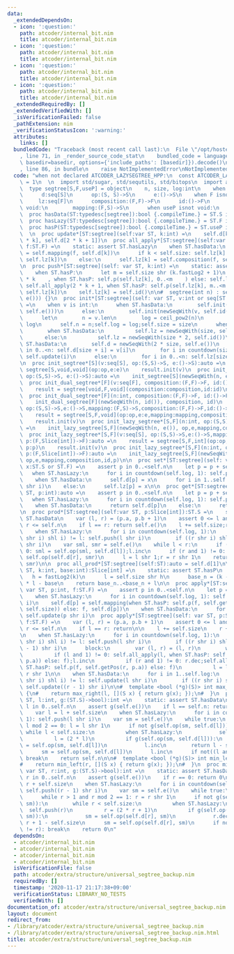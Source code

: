 ```yaml
---
data:
  _extendedDependsOn:
  - icon: ':question:'
    path: atcoder/internal_bit.nim
    title: atcoder/internal_bit.nim
  - icon: ':question:'
    path: atcoder/internal_bit.nim
    title: atcoder/internal_bit.nim
  - icon: ':question:'
    path: atcoder/internal_bit.nim
    title: atcoder/internal_bit.nim
  - icon: ':question:'
    path: atcoder/internal_bit.nim
    title: atcoder/internal_bit.nim
  _extendedRequiredBy: []
  _extendedVerifiedWith: []
  _isVerificationFailed: false
  _pathExtension: nim
  _verificationStatusIcon: ':warning:'
  attributes:
    links: []
  bundledCode: "Traceback (most recent call last):\n  File \"/opt/hostedtoolcache/Python/3.10.4/x64/lib/python3.10/site-packages/onlinejudge_verify/documentation/build.py\"\
    , line 71, in _render_source_code_stat\n    bundled_code = language.bundle(stat.path,\
    \ basedir=basedir, options={'include_paths': [basedir]}).decode()\n  File \"/opt/hostedtoolcache/Python/3.10.4/x64/lib/python3.10/site-packages/onlinejudge_verify/languages/nim.py\"\
    , line 86, in bundle\n    raise NotImplementedError\nNotImplementedError\n"
  code: "when not declared ATCODER_LAZYSEGTREE_HPP:\n  const ATCODER_LAZYSEGTREE_HPP*\
    \ = 1\n  \n  import std/sugar, std/sequtils, std/bitops\n  import atcoder/internal_bit\n\
    \  type segtree[S,F,useP] = object\n    n, size, log:int\n    when S isnot void:\n\
    \      d:seq[S]\n      op:(S, S)->S\n      e:()->S\n    when F isnot void:\n \
    \     lz:seq[F]\n      composition:(F,F)->F\n      id:()->F\n      when S isnot\
    \ void:\n        mapping:(F,S)->S\n      when useP isnot void:\n        p:(F,Slice[int])->F\n\
    \  proc hasData(ST:typedesc[segtree]):bool {.compileTime.} = ST.S isnot void\n\
    \  proc hasLazy(ST:typedesc[segtree]):bool {.compileTime.} = ST.F isnot void\n\
    \  proc hasP(ST:typedesc[segtree]):bool {.compileTime.} = ST.useP isnot void\n\
    \  \n  proc update*[ST:segtree](self:var ST, k:int) =\n    self.d[k] = self.op(self.d[2\
    \ * k], self.d[2 * k + 1])\n  proc all_apply*[ST:segtree](self:var ST, k:int,\
    \ f:ST.F) =\n    static: assert ST.hasLazy\n    when ST.hasData:\n      self.d[k]\
    \ = self.mapping(f, self.d[k])\n      if k < self.size: self.lz[k] = self.composition(f,\
    \ self.lz[k])\n    else:\n      self.lz[k] = self.composition(f, self.lz[k])\n\
    \n  proc push*[ST:segtree](self: var ST, k:int) =\n    static: assert ST.hasLazy\n\
    \    when ST.hasP:\n      let m = self.size shr (k.fastLog2 + 1)\n    self.all_apply(2\
    \ * k    , when ST.hasP: self.p(self.lz[k], 0..<m    ) else: self.lz[k])\n   \
    \ self.all_apply(2 * k + 1, when ST.hasP: self.p(self.lz[k], m..<m + m) else:\
    \ self.lz[k])\n    self.lz[k] = self.id()\n\n#  segtree(int n) : segtree(std::vector<S>(n,\
    \ e())) {}\n  proc init*[ST:segtree](self: var ST, v:int or seq[ST.S] or seq[ST.F])\
    \ =\n    when v is int:\n      when ST.hasData:\n        self.init(newSeqWith(v,\
    \ self.e()))\n      else:\n        self.init(newSeqWith(v, self.id()))\n    else:\n\
    \      let\n        n = v.len\n        log = ceil_pow2(n)\n        size = 1 shl\
    \ log\n      self.n = n;self.log = log;self.size = size\n      when ST.hasLazy:\n\
    \        when ST.hasData:\n          self.lz = newSeqWith(size, self.id())\n \
    \       else:\n          self.lz = newSeqWith(size * 2, self.id())\n      when\
    \ ST.hasData:\n        self.d = newSeqWith(2 * size, self.e())\n        for i\
    \ in 0..<n: self.d[size + i] = v[i]\n        for i in countdown(size - 1, 1):\
    \ self.update(i)\n      else:\n        for i in 0..<n: self.lz[size + i] = v[i]\n\
    \n  proc init_segtree*[S](v:seq[S], op:(S,S)->S, e:()->S):auto =\n    result =\
    \ segtree[S,void,void](op:op,e:e)\n    result.init(v)\n  proc init_segtree*[S](n:int,\
    \ op:(S,S)->S, e:()->S):auto =\n    init_segtree[S](newSeqWith(n, e()), op, e)\n\
    \  proc init_dual_segtree*[F](v:seq[F], composition:(F,F)->F, id:()->F):auto =\n\
    \    result = segtree[void,F,void](composition:composition,id:id)\n    result.init(v)\n\
    \  proc init_dual_segtree*[F](n:int, composition:(F,F)->F, id:()->F):auto =\n\
    \    init_dual_segtree[F](newSeqWith(n, id()), composition, id)\n  proc init_lazy_segtree*[S,F](v:seq[S],\
    \ op:(S,S)->S,e:()->S,mapping:(F,S)->S,composition:(F,F)->F,id:()->F):auto =\n\
    \    result = segtree[S,F,void](op:op,e:e,mapping:mapping,composition:composition,id:id)\n\
    \    result.init(v)\n  proc init_lazy_segtree*[S,F](n:int, op:(S,S)->S,e:()->S,mapping:(F,S)->S,composition:(F,F)->F,id:()->F):auto\
    \ =\n    init_lazy_segtree[S,F](newSeqWith(n, e()), op,e,mapping,composition,id)\n\
    \  proc init_lazy_segtree*[S,F](v:seq[S], op:(S,S)->S,e:()->S,mapping:(F,S)->S,composition:(F,F)->F,id:()->F,\
    \ p:(F,Slice[int])->F):auto =\n    result = segtree[S,F,int](op:op,e:e,mapping:mapping,composition:composition,id:id,\
    \ p:p)\n    result.init(v)\n  proc init_lazy_segtree*[S,F](n:int, op:(S,S)->S,e:()->S,mapping:(F,S)->S,composition:(F,F)->F,id:()->F,\
    \ p:(F,Slice[int])->F):auto =\n    init_lazy_segtree[S,F](newSeqWith(n, e()),\
    \ op,e,mapping,composition,id,p)\n\n  proc set*[ST:segtree](self: var ST, p:int,\
    \ x:ST.S or ST.F) =\n    assert p in 0..<self.n\n    let p = p + self.size\n \
    \   when ST.hasLazy:\n      for i in countdown(self.log, 1): self.push(p shr i)\n\
    \    when ST.hasData:\n      self.d[p] = x\n      for i in 1..self.log: self.update(p\
    \ shr i)\n    else:\n      self.lz[p] = x\n\n  proc get*[ST:segtree](self: var\
    \ ST, p:int):auto =\n    assert p in 0..<self.n\n    let p = p + self.size\n \
    \   when ST.hasLazy:\n      for i in countdown(self.log, 1): self.push(p shr i)\n\
    \    when ST.hasData:\n      return self.d[p]\n    else:\n      return self.lz[p]\n\
    \n  proc prod*[ST:segtree](self:var ST, p:Slice[int]):ST.S =\n    static: assert\
    \ ST.hasData\n    var (l, r) = (p.a, p.b + 1)\n    assert 0 <= l and l <= r and\
    \ r <= self.n\n    if l == r: return self.e()\n    l += self.size;r += self.size\n\
    \    when ST.hasLazy:\n      for i in countdown(self.log, 1):\n        if ((l\
    \ shr i) shl i) != l: self.push(l shr i)\n        if ((r shr i) shl i) != r: self.push(r\
    \ shr i)\n    var sml, smr = self.e()\n    while l < r:\n      if (l and 1) !=\
    \ 0: sml = self.op(sml, self.d[l]);l.inc\n      if (r and 1) != 0: r.dec;smr =\
    \ self.op(self.d[r], smr)\n      l = l shr 1;r = r shr 1\n    return self.op(sml,\
    \ smr)\n\n  proc all_prod*[ST:segtree](self:ST):auto = self.d[1]\n\n  proc getPos[ST:segtree](self:\
    \ ST, k:int, base:int):Slice[int] =\n    static: assert ST.hasP\n    let\n   \
    \   h = fastLog2(k)\n      l = self.size shr h\n      base_n = (k - (1 shl h))\
    \ * l - base\n    return base_n..<base_n + l\n\n  proc apply*[ST:segtree](self:\
    \ var ST, p:int, f:ST.F) =\n    assert p in 0..<self.n\n    let p = p + self.size\n\
    \    when ST.hasLazy:\n      for i in countdown(self.log, 1): self.push(p shr\
    \ i)\n    self.d[p] = self.mapping(when ST.hasP: self.p(f, self.getPos(p, p -\
    \ self.size)) else: f, self.d[p])\n    when ST.hasData:\n      for i in 1..self.log:\
    \ self.update(p shr i)\n  proc apply*[ST:segtree](self: var ST, p:Slice[int],\
    \ f:ST.F) =\n    var (l, r) = (p.a, p.b + 1)\n    assert 0 <= l and l <= r and\
    \ r <= self.n\n    if l == r: return\n\n    l += self.size\n    r += self.size\n\
    \n    when ST.hasLazy:\n      for i in countdown(self.log, 1):\n        if ((l\
    \ shr i) shl i) != l: self.push(l shr i)\n        if ((r shr i) shl i) != r: self.push((r\
    \ - 1) shr i)\n      block:\n        var (l, r) = (l, r)\n        while l < r:\n\
    \          if (l and 1) != 0: self.all_apply(l, when ST.hasP: self.p(f, self.getPos(l,\
    \ p.a)) else: f);l.inc\n          if (r and 1) != 0: r.dec;self.all_apply(r, when\
    \ ST.hasP: self.p(f, self.getPos(r, p.a)) else: f)\n          l = l shr 1; r =\
    \ r shr 1\n\n    when ST.hasData:\n      for i in 1..self.log:\n        if ((l\
    \ shr i) shl i) != l: self.update(l shr i)\n        if ((r shr i) shl i) != r:\
    \ self.update((r - 1) shr i)\n\n#  template <bool (*g)(S)> int max_right(int l)\
    \ {\n#    return max_right(l, [](S x) { return g(x); });\n#  }\n  proc max_right*[ST:segtree](self:var\
    \ ST, l:int, g:(ST.S)->bool):int =\n    static: assert ST.hasData\n    assert\
    \ l in 0..self.n\n    assert g(self.e())\n    if l == self.n: return self.n\n\
    \    var l = l + self.size\n    when ST.hasLazy:\n      for i in countdown(self.log,\
    \ 1): self.push(l shr i)\n    var sm = self.e()\n    while true:\n      while\
    \ l mod 2 == 0: l = l shr 1\n      if not g(self.op(sm, self.d[l])):\n       \
    \ while l < self.size:\n          when ST.hasLazy:\n            self.push(l)\n\
    \          l = (2 * l)\n          if g(self.op(sm, self.d[l])):\n            sm\
    \ = self.op(sm, self.d[l])\n            l.inc\n        return l - self.size\n\
    \      sm = self.op(sm, self.d[l])\n      l.inc\n      if not((l and -l) != l):\
    \ break\n    return self.n\n\n#  template <bool (*g)(S)> int min_left(int r) {\n\
    #    return min_left(r, [](S x) { return g(x); });\n#  }\n  proc min_left*[ST:segtree](self:\
    \ var ST, r:int, g:(ST.S)->bool):int =\n    static: assert ST.hasData\n    assert\
    \ r in 0..self.n\n    assert g(self.e())\n    if r == 0: return 0\n    var r =\
    \ r + self.size\n    when ST.hasLazy:\n      for i in countdown(self.log, 1):\
    \ self.push((r - 1) shr i)\n    var sm = self.e()\n    while true:\n      r.dec\n\
    \      while r > 1 and r mod 2 == 1: r = r shr 1\n      if not g(self.op(self.d[r],\
    \ sm)):\n        while r < self.size:\n          when ST.hasLazy:\n          \
    \  self.push(r)\n          r = (2 * r + 1)\n          if g(self.op(self.d[r],\
    \ sm)):\n            sm = self.op(self.d[r], sm)\n            r.dec\n        return\
    \ r + 1 - self.size\n      sm = self.op(self.d[r], sm)\n      if not ((r and -r)\
    \ != r): break\n    return 0\n"
  dependsOn:
  - atcoder/internal_bit.nim
  - atcoder/internal_bit.nim
  - atcoder/internal_bit.nim
  - atcoder/internal_bit.nim
  isVerificationFile: false
  path: atcoder/extra/structure/universal_segtree_backup.nim
  requiredBy: []
  timestamp: '2020-11-17 21:17:38+09:00'
  verificationStatus: LIBRARY_NO_TESTS
  verifiedWith: []
documentation_of: atcoder/extra/structure/universal_segtree_backup.nim
layout: document
redirect_from:
- /library/atcoder/extra/structure/universal_segtree_backup.nim
- /library/atcoder/extra/structure/universal_segtree_backup.nim.html
title: atcoder/extra/structure/universal_segtree_backup.nim
---
```

